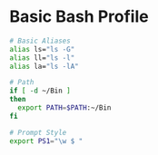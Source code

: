 # Basic Bash Profile

```bash
# Basic Aliases
alias ls="ls -G"
alias ll="ls -l"
alias la="ls -lA"

# Path
if [ -d ~/Bin ]
then
  export PATH=$PATH:~/Bin
fi

# Prompt Style
export PS1="\w $ "

```

